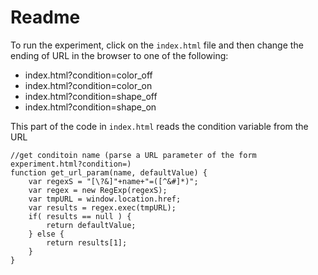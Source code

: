 # Readme

To run the experiment, click on the `index.html` file and then change the ending of URL in the browser to one of the following: 

- index.html?condition=color_off
- index.html?condition=color_on
- index.html?condition=shape_off
- index.html?condition=shape_on

This part of the code in `index.html` reads the condition variable from the URL 

```
//get conditoin name (parse a URL parameter of the form experiment.html?condition=)
function get_url_param(name, defaultValue) { 
    var regexS = "[\?&]"+name+"=([^&#]*)"; 
    var regex = new RegExp(regexS); 
    var tmpURL = window.location.href; 
    var results = regex.exec(tmpURL); 
    if( results == null ) { 
        return defaultValue; 
    } else { 
        return results[1];    
    } 
}
```


